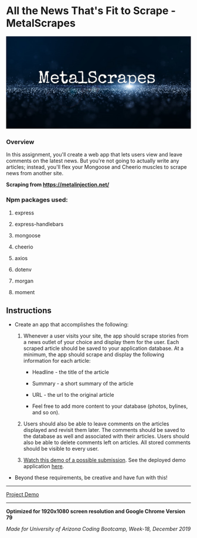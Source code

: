 # All the News That's Fit to Scrape - MetalScrapes

![MetalScrapes](public/images/githubtpl.png)

### Overview

In this assignment, you'll create a web app that lets users view and leave comments on the latest news. But you're not going to actually write any articles; instead, you'll flex your Mongoose and Cheerio muscles to scrape news from another site.

**Scraping from https://metalinjection.net/**

### Npm packages used:

   1. express

   2. express-handlebars

   3. mongoose

   4. cheerio

   5. axios

   6. dotenv

   7. morgan

   8. moment


## Instructions

* Create an app that accomplishes the following:

  1. Whenever a user visits your site, the app should scrape stories from a news outlet of your choice and display them for the user. Each scraped article should be saved to your application database. At a minimum, the app should scrape and display the following information for each article:

     * Headline - the title of the article

     * Summary - a short summary of the article

     * URL - the url to the original article

     * Feel free to add more content to your database (photos, bylines, and so on).

  2. Users should also be able to leave comments on the articles displayed and revisit them later. The comments should be saved to the database as well and associated with their articles. Users should also be able to delete comments left on articles. All stored comments should be visible to every user.

  3. [Watch this demo of a possible submission](https://youtu.be/4ltZr3VPmno). See the deployed demo application [here](http://nyt-mongo-scraper.herokuapp.com/).

* Beyond these requirements, be creative and have fun with this!

---

[Project Demo](https://scrappies.herokuapp.com/)

---

**Optimized for 1920x1080 screen resolution and Google Chrome Version 79**

_Made for University of Arizona Coding Bootcamp, Week-18, December 2019_
